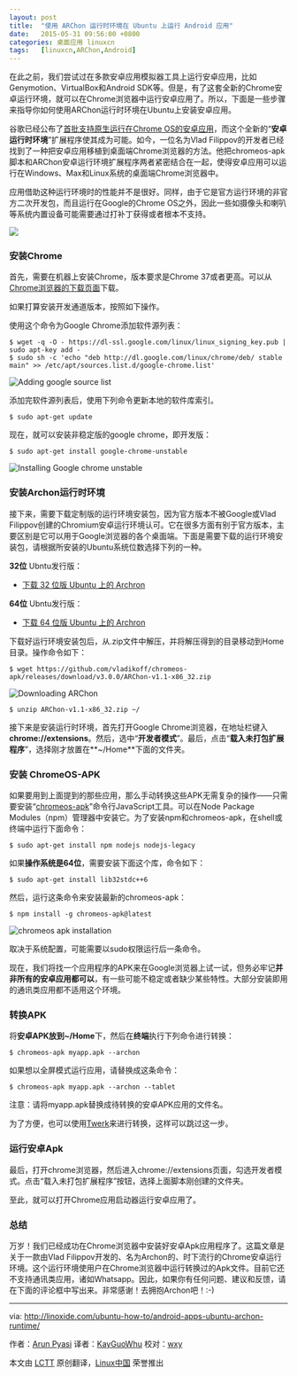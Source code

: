 ```yaml
---
layout: post
title:	"使用 ARChon 运行时环境在 Ubuntu 上运行 Android 应用"
date:	2015-05-31 09:56:00 +0800 
categories:	桌面应用 linuxcn 
tags:	[linuxcn,ARChon,Android]
---
```



在此之前，我们尝试过在多款安卓应用模拟器工具上运行安卓应用，比如Genymotion、VirtualBox和Android SDK等。但是，有了这套全新的Chrome安卓运行环境，就可以在Chrome浏览器中运行安卓应用了。所以，下面是一些步骤来指导你如何使用ARChon运行时环境在Ubuntu上安装安卓应用。


谷歌已经公布了[首批支持原生运行在Chrome OS的安卓应用](http://chrome.blogspot.com/2014/09/first-set-of-android-apps-coming-to.html)，而这个全新的“**安卓运行时环境**”扩展程序使其成为可能。如今，一位名为Vlad Filippov的开发者已经找到了一种把安卓应用移植到桌面端Chrome浏览器的方法。他把chromeos-apk脚本和ARChon安卓运行环境扩展程序两者紧密结合在一起，使得安卓应用可以运行在Windows、Max和Linux系统的桌面端Chrome浏览器中。


应用借助这种运行环境时的性能并不是很好。同样，由于它是官方运行环境的非官方二次开发包，而且运行在Google的Chrome OS之外，因此一些如摄像头和喇叭等系统内置设备可能需要通过打补丁获得或者根本不支持。


![](/Asserts/Images//attachment/album/201505/31/195732i6odbdxb17gjajdd.jpg)


### 安装Chrome


首先，需要在机器上安装Chrome，版本要求是Chrome 37或者更高。可以从[Chrome浏览器的下载页面](https://www.google.com/chrome/browser)下载。


如果打算安装开发通道版本，按照如下操作。


使用这个命令为Google Chrome添加软件源列表：



```
$ wget -q -O - https://dl-ssl.google.com/linux/linux_signing_key.pub | sudo apt-key add -
$ sudo sh -c 'echo "deb http://dl.google.com/linux/chrome/deb/ stable main" >> /etc/apt/sources.list.d/google-chrome.list'

```

![Adding google source list](/Asserts/Images//attachment/album/201505/31/000501zdca4ss9scjc9yjj.png)


添加完软件源列表后，使用下列命令更新本地的软件库索引。



```
$ sudo apt-get update

```

现在，就可以安装非稳定版的google chrome，即开发版：



```
$ sudo apt-get install google-chrome-unstable

```

![Installing Google chrome unstable](/Asserts/Images//attachment/album/201505/31/000502zoyyvu0rzqiqvyq5.png)


### 安装Archon运行时环境


接下来，需要下载定制版的运行环境安装包，因为官方版本不被Google或Vlad Filippov创建的Chromium安卓运行环境认可。它在很多方面有别于官方版本，主要区别是它可以用于Google浏览器的各个桌面端。下面是需要下载的运行环境安装包，请根据所安装的Ubuntu系统位数选择下列的一种。


**32位** Ubntu发行版：


* [下载 32 位版 Ubuntu 上的 Archron](https://github.com/vladikoff/chromeos-apk/releases/download/v3.0.0/ARChon-v1.1-x86_32.zip)


**64位** Ubntu发行版：


* [下载 64 位版 Ubuntu 上的 Archron](https://github.com/vladikoff/chromeos-apk/releases/download/v3.0.0/ARChon-v1.1-x86_64.zip)


下载好运行环境安装包后，从.zip文件中解压，并将解压得到的目录移动到Home目录。操作命令如下：



```
$ wget https://github.com/vladikoff/chromeos-apk/releases/download/v3.0.0/ARChon-v1.1-x86_32.zip

```

![Downloading ARChon](/Asserts/Images//attachment/album/201505/31/000503viw1i9pu3d3udwdi.png)



```
$ unzip ARChon-v1.1-x86_32.zip ~/

```

接下来是安装运行时环境，首先打开Google Chrome浏览器，在地址栏键入**chrome://extensions**。然后，选中“**开发者模式**”。最后，点击“**载入未打包扩展程序**”，选择刚才放置在**~/Home**下面的文件夹。


### 安装 ChromeOS-APK


如果要用到上面提到的那些应用，那么手动转换这些APK无需复杂的操作——只需要安装“[chromeos-apk](https://github.com/vladikoff/chromeos-apk/blob/master/README.md)”命令行JavaScript工具。可以在Node Package Modules（npm）管理器中安装它。为了安装npm和chromeos-apk，在shell或终端中运行下面命令：



```
$ sudo apt-get install npm nodejs nodejs-legacy

```

如果**操作系统是64位**，需要安装下面这个库，命令如下：



```
$ sudo apt-get install lib32stdc++6

```

然后，运行这条命令来安装最新的chromeos-apk：



```
$ npm install -g chromeos-apk@latest

```

![chromeos apk installation](/Asserts/Images//attachment/album/201505/31/000503yzjjl33slgw3mns2.png)


取决于系统配置，可能需要以sudo权限运行后一条命令。


现在，我们将找一个应用程序的APK来在Google浏览器上试一试，但务必牢记**并非所有的安卓应用都可以**，有一些可能不稳定或者缺少某些特性。大部分安装即用的通讯类应用都不适用这个环境。


### 转换APK


将**安卓APK放到~/Home**下，然后在**终端**执行下列命令进行转换：



```
$ chromeos-apk myapp.apk --archon

```

如果想以全屏模式运行应用，请替换成这条命令：



```
$ chromeos-apk myapp.apk --archon --tablet

```

注意：请将myapp.apk替换成待转换的安卓APK应用的文件名。


为了方便，也可以使用[Twerk](https://chrome.google.com/webstore/detail/twerk/jhdnjmjhmfihbfjdgmnappnoaehnhiaf)来进行转换，这样可以跳过这一步。


### 运行安卓Apk


最后，打开chrome浏览器，然后进入chrome://extensions页面，勾选开发者模式。点击“载入未打包扩展程序”按钮，选择上面脚本刚创建的文件夹。


至此，就可以打开Chrome应用启动器运行安卓应用了。


### 总结


万岁！我们已经成功在Chrome浏览器中安装好安卓Apk应用程序了。这篇文章是关于一款由Vlad Filippov开发的、名为Archon的、时下流行的Chrome安卓运行环境。这个运行环境使用户在Chrome浏览器中运行转换过的Apk文件。目前它还不支持通讯类应用，诸如Whatsapp。因此，如果你有任何问题、建议和反馈，请在下面的评论框中写出来。非常感谢！去拥抱Archon吧！:-)




---


via: <http://linoxide.com/ubuntu-how-to/android-apps-ubuntu-archon-runtime/>


作者：[Arun Pyasi](http://linoxide.com/author/arunp/) 译者：[KayGuoWhu](https://github.com/KayGuoWhu) 校对：[wxy](https://github.com/wxy)


本文由 [LCTT](https://github.com/LCTT/TranslateProject) 原创翻译，[Linux中国](http://linux.cn/) 荣誉推出
